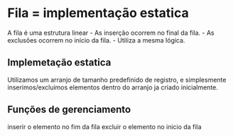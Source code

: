 # Fila = implementação estatica

A fila é uma estrutura linear
    - As inserção ocorrem no final da fila.
    - As exclusões ocorrem no início da fila.
    - Utiliza a mesma lógica.


## Implemetação estatica

Utilizamos um arranjo de tamanho predefinido de registro, e simplesmente inserimos/excluimos elementos dentro do arranjo ja criado inicialmente.

## Funções de gerenciamento

inserir o elemento no fim da fila
excluir o elemento no inicio da fila